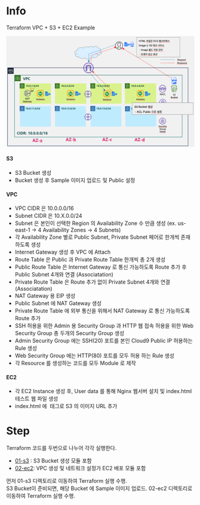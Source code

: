 # Info
Terraform VPC + S3 + EC2 Example

![](./img/11-s3-diagram.png)

#### S3
* S3 Bucket 생성 
* Bucket 생성 후 Sample 이미지 업로드 및 Public 설정

#### VPC
* VPC CIDR 은 10.0.0.0/16 
* Subnet CIDR 은 10.X.0.0/24 
* Subnet 은 본인이 선택한 Region 의 Availability Zone 수 만큼 생성 (ex. us-east-1 -> 4 Availability Zones -> 4 Subnets)
* 각 Availability Zone 별로 Public Subnet, Private Subnet 페어로 한개씩 존재하도록 생성
* Internet Gateway 생성 후 VPC 에 Attach
* Route Table 은 Public 과 Private Route Table 한개씩 총 2개 생성
* Public Route Table 은 Internet Gateway 로 통신 가능하도록 Route 추가 후 Public Subnet 4개와 연결 (Associatation)
* Private Route Table 은 Route 추가 없이 Private Subnet 4개와 연결 (Associatation)
* NAT Gateway 용 EIP 생성
* Public Subnet 에 NAT Gateway 생성
* Private Route Table 에 외부 통신을 위해서 NAT Gateway 로 통신 가능하도록 Route 추가
* SSH 허용을 위한 Admin 용 Security Group 과 HTTP 웹 접속 허용을 위한 Web Security Group 총 두개의 Security Group 생성
* Admin Security Group 에는 SSH(20) 포트를 본인 Cloud9 Public IP 허용하는 Rule 생성
* Web Security Group 에는 HTTP(80) 포트를 모두 허용 하는 Rule 생성
* 각 Resource 를 생성하는 코드를 모두 Module 로 제작

#### EC2
* 각 EC2 Instance 생성 후, User data 를 통해 Nginx 웹서버 설치 및 index.html 테스트 웹 파일 생성
* index.html 에 <img> 태그로 S3 의 이미지 URL 추가


# Step

Terraform 코드를 두번으로 나누어 각각 실행한다. 
* [01-s3](./01-s3) : S3 Bucket 생성 모듈 포함
* [02-ec2](./02-ec2): VPC 생성 및 네트워크 설정가 EC2 배포 모듈 포함

먼저 01-s3 디렉토리로 이동하여 Terraform 실행 수행.  
S3 Bucket이 준비되면, 해당 Bucket 에 Sample 이미지 업로드.
02-ec2 디렉토리로 이동하여 Terraform 실행 수행.
